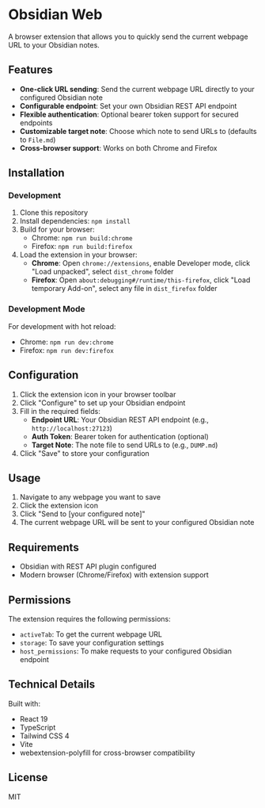 # Obsidian Web

A browser extension that allows you to quickly send the current webpage URL to your Obsidian notes.

## Features

- **One-click URL sending**: Send the current webpage URL directly to your configured Obsidian note
- **Configurable endpoint**: Set your own Obsidian REST API endpoint
- **Flexible authentication**: Optional bearer token support for secured endpoints
- **Customizable target note**: Choose which note to send URLs to (defaults to `File.md`)
- **Cross-browser support**: Works on both Chrome and Firefox

## Installation

### Development

1. Clone this repository
2. Install dependencies: `npm install`
3. Build for your browser:
   - Chrome: `npm run build:chrome`
   - Firefox: `npm run build:firefox`
4. Load the extension in your browser:
   - **Chrome**: Open `chrome://extensions`, enable Developer mode, click "Load unpacked", select `dist_chrome` folder
   - **Firefox**: Open `about:debugging#/runtime/this-firefox`, click "Load temporary Add-on", select any file in `dist_firefox` folder

### Development Mode

For development with hot reload:

- Chrome: `npm run dev:chrome`
- Firefox: `npm run dev:firefox`

## Configuration

1. Click the extension icon in your browser toolbar
2. Click "Configure" to set up your Obsidian endpoint
3. Fill in the required fields:
   - **Endpoint URL**: Your Obsidian REST API endpoint (e.g., `http://localhost:27123`)
   - **Auth Token**: Bearer token for authentication (optional)
   - **Target Note**: The note file to send URLs to (e.g., `DUMP.md`)
4. Click "Save" to store your configuration

## Usage

1. Navigate to any webpage you want to save
2. Click the extension icon
3. Click "Send to [your configured note]"
4. The current webpage URL will be sent to your configured Obsidian note

## Requirements

- Obsidian with REST API plugin configured
- Modern browser (Chrome/Firefox) with extension support

## Permissions

The extension requires the following permissions:

- `activeTab`: To get the current webpage URL
- `storage`: To save your configuration settings
- `host_permissions`: To make requests to your configured Obsidian endpoint

## Technical Details

Built with:

- React 19
- TypeScript
- Tailwind CSS 4
- Vite
- webextension-polyfill for cross-browser compatibility

## License

MIT
